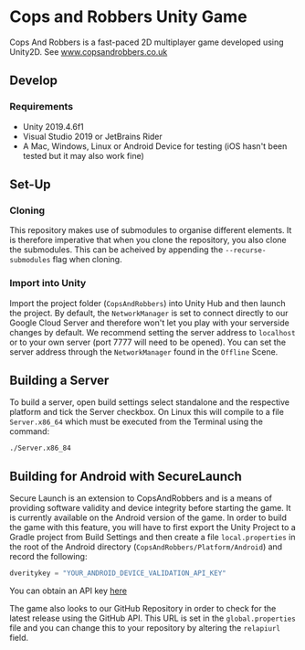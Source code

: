 # Cops and Robbers Unity Game
Cops And Robbers is a fast-paced 2D multiplayer game developed using Unity2D. 
See www.copsandrobbers.co.uk

## Develop

### Requirements
* Unity 2019.4.6f1
* Visual Studio 2019 or JetBrains Rider
* A Mac, Windows, Linux or Android Device for testing (iOS hasn't been tested but it may also work fine)

## Set-Up

### Cloning
This repository makes use of submodules to organise different elements. It is therefore imperative that when you clone the repository, you also clone the submodules.
This can be acheived by appending the `--recurse-submodules` flag when cloning. 
### Import into Unity
Import the project folder (`CopsAndRobbers`) into Unity Hub and then launch the project. By default, the `NetworkManager` is set to connect directly to our Google Cloud Server and therefore won't let you play with your serverside changes by default. We recommend setting the server address to `localhost` or to your own server (port 7777 will need to be opened). You can set the server address through the `NetworkManager` found in the `Offline` Scene.

## Building a Server
To build a server, open build settings select standalone and the respective platform and tick the Server checkbox. On Linux this will compile to a file `Server.x86_64` which must be executed from the Terminal using the command:
```
./Server.x86_84
```

## Building for Android with SecureLaunch
Secure Launch is an extension to CopsAndRobbers and is a means of providing software validity and device integrity before starting the game. It is currently available on the Android version of the game. In order to build the game with this feature, you will have to first export the Unity Project to a Gradle project from Build Settings and then create a file `local.properties` in the root of the Android directory (`CopsAndRobbers/Platform/Android`) and record the following:
```java
dveritykey = "YOUR_ANDROID_DEVICE_VALIDATION_API_KEY"
```
You can obtain an API key [here](https://developer.android.com/training/safetynet/attestation#obtain-api-key)

The game also looks to our GitHub Repository in order to check for the latest release using the GitHub API. This URL is set in the `global.properties` file and you can change this to your repository by altering the `relapiurl` field.
